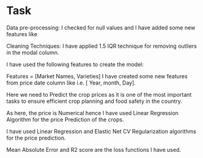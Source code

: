 # Task

 Data pre-processing: I checked for null values and I have added some new features like 

 Cleaning Techniques: I have applied 1.5 IQR technique for removing outliers in the modal column.
 

 I have used the following features to create the model:
         
 Features = [Market Names, Varieties]
 I have created some new features from price date column like i.e. [ Year, month, Day].
 

 Here we need to Predict the crop prices as it is one of the most important tasks to ensure efficient crop planning and food safety in the country.
         
 As here, the price is Numerical hence I have used Linear Regression Algorithm for the price Prediction of the crops.
 
  
 I have used Linear Regression and Elastic Net CV Regularization algorithms for the price prediction.
 
 
 Mean Absolute Error and R2 score are the loss functions I have used.

